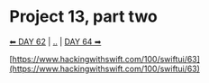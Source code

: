 # Project 13, part two

[⬅ DAY 62](../day_62) | [..](../) | [DAY 64 ➡](../day_64)

[https://www.hackingwithswift.com/100/swiftui/63](https://www.hackingwithswift.com/100/swiftui/63)
